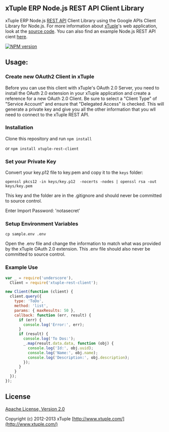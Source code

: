 
## xTuple ERP Node.js REST API Client Library

xTuple ERP Node.js [REST API](https://github.com/xtuple/xtuple/wiki/xTuple's-REST-API) Client Library using the Google APIs Client Library for Node.js. For more information about [xTuple](http://www.xtuple.com)'s web application, look at the [source code](https://github.com/xtuple/xtuple/wiki/xTuple's-REST-API). You can also find an example Node.js REST API cient [here](https://github.com/xtuple/xtuple-nodejs-rest-client-example).

[![NPM version](https://badge.fury.io/js/xtuple-rest-client.svg)](http://badge.fury.io/js/xtuple-rest-client)

## Usage:

### Create new OAuth2 Client in xTuple

Before you can use this client with xTuple's OAuth 2.0 Server,
you need to install the OAuth 2.0 extension in your xTuple application
and create a reference for a new OAuth 2.0 Client. Be sure to select a "Client Type"
of "Service Account" and ensure that "Delegated Access" is checked. This will generate a
private key and give you all the other information that you wll need to connect to the xTuple REST API.

### Installation

Clone this repository and run `npm install`

or `npm install xtuple-rest-client`

### Set your Private Key

Convert your key.p12 file to key.pem and copy it to the `keys` folder:

`openssl pkcs12 -in keys/key.p12  -nocerts -nodes | openssl rsa -out keys/key.pem`

This key and the folder are in the .gitignore and should never be committed to source control.

Enter Import Password: 'notasecret'

### Setup Environment Variables

`cp sample.env .env`

Open the .env file and change the information to match what was provided by the xTuple OAuth 2.0 extension.
This .env file should also never be committed to source control.

### Example Use

```javascript
var _ = require('underscore'),
  Client = require('xtuple-rest-client');

new Client(function (client) {
  client.query({
    type: 'ToDo',
    method: 'list',
    params: { maxResults: 50 },
    callback: function (err, result) {
      if (err) {
        console.log('Error:', err);
      }
      if (result) {
        console.log('To Dos:');
        _.map(result.data.data, function (obj) {
          console.log('Id:', obj.uuid);
          console.log('Name:', obj.name);
          console.log('Description:', obj.description);
        });
      }
    }
  });
});
```

## License

[Apache License, Version 2.0](http://www.apache.org/licenses/LICENSE-2.0.html)

Copyright (c) 2012-2013 xTuple [http://www.xtuple.com/](http://www.xtuple.com/)
